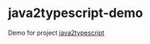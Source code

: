 # java2typescript-demo
Demo for project  [java2typescript](https://github.com/bsorrentino/java2typescript)

